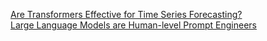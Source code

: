 [Are Transformers Effective for Time Series Forecasting?](https://twisty-veil-f20.notion.site/Are-Transformers-Effective-for-Time-Series-Forecasting-afb11112c0484a718d8ac22e2b3d5c62?pvs=4)  
[Large Language Models are Human-level Prompt Engineers](https://twisty-veil-f20.notion.site/Large-Language-Models-are-Human-level-Prompt-Engineers-aa171af2198a4985b541b1f9912dbfa9?pvs=4)
